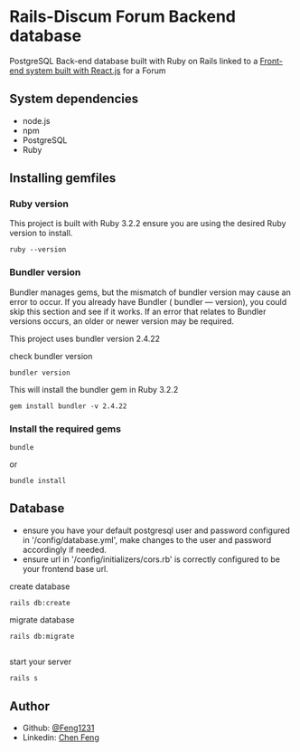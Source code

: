 # Rails-Discum Forum Backend database

PostgreSQL Back-end database built with Ruby on Rails linked to a [Front-end system built with React.js](https://github.com/Feng1231/CVWO-frontend) for a Forum

## System dependencies
- node.js
- npm
- PostgreSQL
- Ruby

## Installing gemfiles
### Ruby version
This project is built with Ruby 3.2.2
ensure you are using the desired Ruby version to install.
```
ruby --version
```

### Bundler version
Bundler manages gems, but the mismatch of bundler version may cause an error to occur. If you already have Bundler ( bundler — version), you could skip this section and see if it works. If an error that relates to Bundler versions occurs, an older or newer version may be required.

This project uses bundler version 2.4.22

check bundler version
```
bundler version
```

This will install the bundler gem in Ruby 3.2.2
```
gem install bundler -v 2.4.22
```


### Install the required gems

```
bundle
```
or
```
bundle install
```

## Database 
* ensure you have your default postgresql user and password configured in '/config/database.yml', make changes to the user and password accordingly if needed.
* ensure url in '/config/initializers/cors.rb' is correctly configured to be your frontend base url.

create database
```
rails db:create
```

migrate database
```
rails db:migrate
```

##
start your server
```
rails s
```

## Author

- Github: [@Feng1231](https://github.com/Feng1231)
- Linkedin: [Chen Feng](https://www.linkedin.com/in/feng-chen-356221289/)
